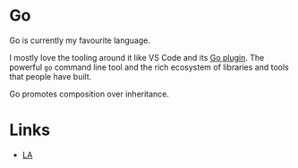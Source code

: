 # Go

Go is currently my favourite language.

I mostly love the tooling around it like VS Code and its [Go plugin][1]. The powerful  `go` command line tool and the rich ecosystem of libraries and tools that people have built.

Go promotes composition over inheritance. 

# Links

- [LA][2]


[1]:	https://github.com/Microsoft/vscode-go
[2]:	https://learn-anything.xyz/programming/programming-languages/go